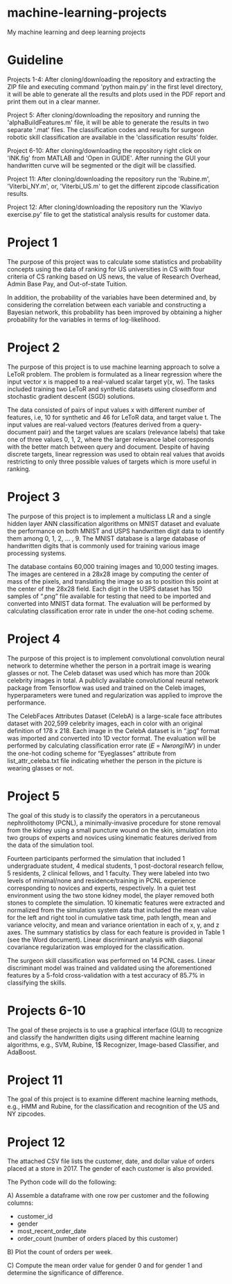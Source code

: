 # machine-learning-projects
My machine learning and deep learning projects

# Guideline

Projects 1-4: After cloning/downloading the repository and extracting the ZIP file and executing command 'python main.py' in the first level directory, it will be able to generate all the results and plots used in the PDF report and print them out in a clear manner.

Project 5: After cloning/downloading the repository and running the 'alphaBuildFeatures.m' file, it will be able to generate the results in two separate '.mat' files. The classification codes and results for surgeon robotic skill classification are available in the 'classification results' folder.

Project 6-10: After cloning/downloading the repository right click on 'INK.fig' from MATLAB and 'Open in GUIDE'. After running the GUI  your handwritten curve will be segmented or the digit will be classified.

Project 11: After cloning/downloading the repository run the 'Rubine.m', 'Viterbi_NY.m', or, 'Viterbi_US.m' to get the different zipcode classification results.

Project 12: After cloning/downloading the repository run the 'Klaviyo exercise.py' file to get the statistical analysis results for customer data.

# Project 1

The purpose of this project was to calculate some statistics and probability concepts using the data of ranking for US universities in CS with four criteria of CS ranking based on US news, the value of Research Overhead, Admin Base Pay, and Out-of-state Tuition. 

In addition, the probability of the variables have been determined and, by considering the correlation between each variable and constructing a Bayesian network, this probability has been improved by obtaining a higher probability for the variables in terms of log-likelihood.

# Project 2

The purpose of this project is to use machine learning approach to solve a LeToR problem. The problem is formulated as a linear regression where the input vector x is mapped to a real-valued scalar target y(x, w). The tasks included training two LeToR and synthetic datasets using closedform and stochastic gradient descent (SGD) solutions. 

The data consisted of pairs of input values x with different number of features, i.e, 10 for synthetic and 46 for LeToR data, and target value t. The input values are real-valued vectors (features derived from a query-document pair) and the target values are scalars (relevance labels) that take one of three values 0, 1, 2, where the larger relevance label corresponds with the better match between query and document. Despite of having discrete targets, linear regression was used to obtain real values that avoids restricting to only three possible values of targets which is more useful in ranking.

# Project 3

The purpose of this project is to implement a multiclass LR and a single hidden layer ANN classification algorithms on MNIST dataset and evaluate the performance on both MNIST and USPS handwritten digit data to identify them among 0, 1, 2, … , 9. The MNIST database is a large database of handwritten digits that is commonly used for training various image processing systems. 

The database contains 60,000 training images and 10,000 testing images. The images are centered in a 28x28 image by computing the center of mass of the pixels, and translating the image so as to position this point at the center of the 28x28 field. Each digit in the USPS dataset has 150 samples of “.png” file available for testing that need to be imported and converted into MNIST data format. The evaluation will be performed by calculating classification error rate in under the one-hot coding scheme.

# Project 4

The purpose of this project is to implement convolutional convolution neural network to determine whether the person in a portrait image is wearing glasses or not. The Celeb dataset was used which has more than 200k celebrity images in total. A publicly available convolutional neural network package from Tensorflow was used and trained on the Celeb images, hyperparameters were tuned and regularization was applied to improve the performance. 

The CelebFaces Attributes Dataset (CelebA) is a large-scale face attributes dataset with 202,599 celebrity images, each in color with an original definition of 178 x 218. Each image in the CelebA dataset is in “.jpg” format was imported and converted into 1D vector format. The evaluation will be performed by calculating classification error rate (𝐸 = 𝑁𝑤𝑟𝑜𝑛𝑔/𝑁𝑉) in under the one-hot coding scheme for “Eyeglasses” attribute from list_attr_celeba.txt file indicating whether the person in the picture is wearing glasses or not.

# Project 5

The goal of this study is to classify the operators in a percutaneous nephrolithotomy (PCNL), a minimally-invasive procedure for stone removal from the kidney using a small puncture wound on the skin, simulation into two groups of experts and novices using kinematic features derived from the data of the simulation tool. 

Fourteen participants performed the simulation that included 1 undergraduate student, 4 medical students, 1 post-doctoral research fellow, 5 residents, 2 clinical fellows, and 1 faculty. They were labeled into two levels of minimal/none and residence/training in PCNL experience corresponding to novices and experts, respectively. In a quiet test environment using the two stone kidney model, the player removed both stones to complete the simulation. 10 kinematic features were extracted and normalized from the simulation system data that included the mean value for the left and right tool in cumulative task time, path length, mean and variance velocity, and mean and variance orientation in each of x, y, and z axes. The summary statistics by class for each feature is provided in Table 1 (see the Word document). Linear discriminant analysis with diagonal covariance regularization was employed for the classification. 

The surgeon skill classification was performed on 14 PCNL cases. Linear discriminant model was trained and validated using the aforementioned features by a 5-fold cross-validation with a test accuracy of 85.7% in classifying the skills.

# Projects 6-10

The goal of these projects is to use a graphical interface (GUI) to recognize and classify the handwritten digits using different machine learning algorithms, e.g., SVM, Rubine, 1$ Recognizer, Image-based Classifier, and AdaBoost.

# Project 11

The goal of this project is to examine different machine learning methods, e.g., HMM and Rubine, for the classification and recognition of the US and NY zipcodes.

# Project 12 

The attached CSV file lists the customer, date, and dollar value of orders placed at a store in 2017. The gender of each customer is also provided.

The Python code will do the following:

A) Assemble a dataframe with one row per customer and the following columns:
- customer_id
- gender
- most_recent_order_date
- order_count (number of orders placed by this customer)

B) Plot the count of orders per week.

C) Compute the mean order value for gender 0 and for gender 1 and determine the significance of difference. 

